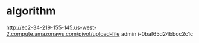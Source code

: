# algorithm
http://ec2-34-219-155-145.us-west-2.compute.amazonaws.com/pivot/upload-file
admin
i-0baf65d24bbcc2c1c
